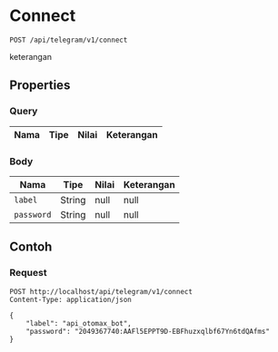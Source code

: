 # Connect
```http
POST /api/telegram/v1/connect
```
keterangan
## Properties
### Query
Nama | Tipe | Nilai | Keterangan
--- | --- | --- | ---
### Body
Nama | Tipe | Nilai | Keterangan
--- | --- | --- | ---
<code>label</code> | String | null | null
<code>password</code> | String | null | null
## Contoh
### Request
```http
POST http://localhost/api/telegram/v1/connect
Content-Type: application/json

{
    "label": "api_otomax_bot",
    "password": "2049367740:AAFl5EPPT9D-EBFhuzxqlbf67Yn6tdQAfms"
}
```
